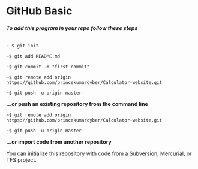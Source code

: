 # GitHub Basic
###### **To add this program in your repo follow these steps**

```
~ $ git init 

~$ git add README.md

~$ git commit -m "first commit"

~$ git remote add origin https://github.com/princekumarcyber/Calculator-website.git

~$ git push -u origin master 
``` 

**…or push an existing repository from the command line**

```
~$ git remote add origin https://github.com/princekumarcyber/Calculator-website.git

~$ git push -u origin master
```

**…or import code from another repository**

You can initialize this repository with code from a Subversion, Mercurial, or TFS project.
